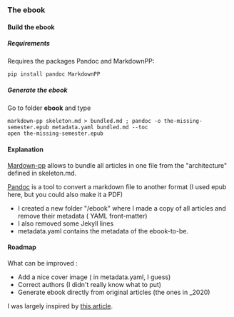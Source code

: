 

### The ebook
#### Build the ebook
##### Requirements
Requires the packages Pandoc and MarkdownPP:

```
pip install pandoc MarkdownPP
```

##### Generate the ebook
Go to folder **ebook** and type
```
markdown-pp skeleton.md > bundled.md ; pandoc -o the-missing-semester.epub metadata.yaml bundled.md --toc
open the-missing-semester.epub
```
#### Explanation

[Mardown-pp](https://github.com/jreese/markdown-pp) allows to bundle all articles in one file from the "architecture" defined in skeleton.md. 

[Pandoc](https://pandoc.org/) is a tool to convert a markdown file to another format (I used epub here, but you could also make it a PDF)

- I created a new folder "/ebook" where I made a copy of all articles and remove their metadata ( YAML front-matter)
- I also removed some Jekyll lines
- metadata.yaml contains the metadata of the ebook-to-be.

#### Roadmap
What can be improved : 
- Add a nice cover image ( in metadata.yaml, I guess)
- Correct authors (I didn't really know what to put)
- Generate ebook directly from original articles (the ones in _2020)

I was largely inspired by [this article](https://medium.com/@davidgrophland/making-an-ebook-from-markdown-to-kindle-cf224326b1a2).